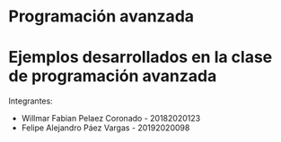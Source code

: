 # Programación avanzada

# Ejemplos desarrollados en la clase de programación avanzada

Integrantes:
- Willmar Fabian Pelaez Coronado - 20182020123	
- Felipe Alejandro Páez Vargas - 20192020098